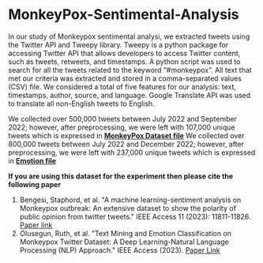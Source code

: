 # MonkeyPox-Sentimental-Analysis
In our study of Monkeypox sentimental analysi, we  extracted tweets using the Twitter API and Tweepy library. Tweepy is a python package for accessing Twitter API that allows developers to access Twitter content, such as tweets, retweets, and timestamps. A python script was used to search for all the tweets related to the keyword “#monkeypox”. All text that met our criteria was extracted and stored in a comma-separated values (CSV) file. We considered a total of five features for our analysis: text, timestamps, author, source, and language. Google Translate API was used to translate all non-English tweets to English.

We collected over 500,000 tweets between July 2022 and September 2022; however, after preprocessing, we were left with 107,000 unique tweets which is expressed in [**MonkeyPox Dataset file**](https://github.com/Staphord/MonkeyPox-Sentimental-Analysis/commit/9a45cb4c8dd434b8f32e35ac78d16a5b8cc503bd#diff-8e36ab8d620db36b2f03ea01752665fb7bb7b0a93e7311db669ab870ee870b91)
We collected over 800,000 tweets between July 2022 and December 2022; however, after preprocessing, we were left with 237,000 unique tweets which is expressed in [**Emotion file**](https://drive.google.com/file/d/1MKHcdXyT8ks3zWCydvxETer6oUS3WoNV/view?usp=sharing)

**If you are using this dataset for the experiment then please cite the following paper**
1. Bengesi, Staphord, et al. "A machine learning-sentiment analysis on Monkeypox outbreak: An extensive dataset to show the polarity of public opinion from twitter tweets." IEEE Access 11 (2023): 11811-11826.
   [Paper link](https://ieeexplore.ieee.org/abstract/document/10036414)
2. Olusegun, Ruth, et al. "Text Mining and Emotion Classification on Monkeypox Twitter Dataset: A Deep Learning-Natural Language Processing (NLP) Approach." IEEE Access (2023).
   [Paper Link](https://ieeexplore.ieee.org/abstract/document/10129946)

